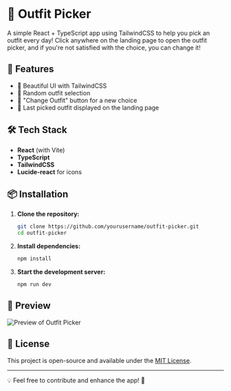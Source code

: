 # 👗 Outfit Picker

A simple React + TypeScript app using TailwindCSS to help you pick an outfit every day! Click anywhere on the landing page to open the outfit picker, and if you're not satisfied with the choice, you can change it!

## 🚀 Features
- 🎨 Beautiful UI with TailwindCSS
- 🎲 Random outfit selection
- 🔄 "Change Outfit" button for a new choice
- 📌 Last picked outfit displayed on the landing page

## 🛠️ Tech Stack
- **React** (with Vite)
- **TypeScript**
- **TailwindCSS**
- **Lucide-react** for icons

## 📦 Installation

1. **Clone the repository:**
   ```sh
   git clone https://github.com/yourusername/outfit-picker.git
   cd outfit-picker
   ```
2. **Install dependencies:**
   ```sh
   npm install
   ```
3. **Start the development server:**
   ```sh
   npm run dev
   ```

## 📸 Preview
![Preview of Outfit Picker](https://your-image-link.com)

## 📜 License
This project is open-source and available under the [MIT License](LICENSE).

---
💡 Feel free to contribute and enhance the app! 🎉

